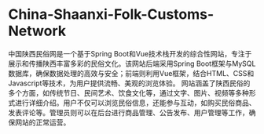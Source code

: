 # China-Shaanxi-Folk-Customs-Network
中国陕西民俗网是一个基于Spring Boot和Vue技术栈开发的综合性网站，专注于展示和传播陕西丰富多彩的民俗文化。该网站后端采用Spring Boot框架与MySQL数据库，确保数据处理的高效与安全；前端则利用Vue框架，结合HTML、CSS和Javascript等技术，为用户提供流畅、美观的浏览体验。  网站涵盖了陕西民俗的多个方面，如传统节日、民间艺术、饮食文化等，通过文字、图片、视频等多种形式进行详细介绍。用户不仅可以浏览民俗信息，还能参与互动，如购买民俗商品、发表评论等。管理员则可以在后台进行商品管理、公告发布、用户管理等工作，确保网站的正常运营。
